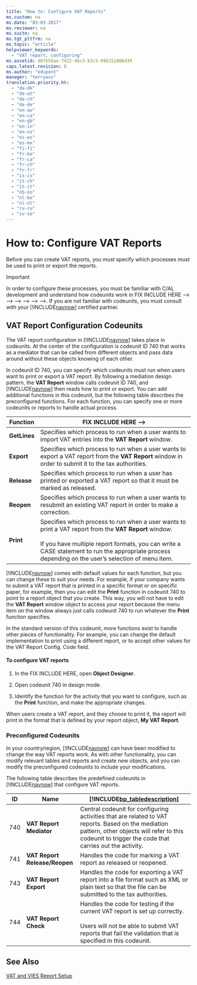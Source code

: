 ```yaml
---
title: "How to: Configure VAT Reports"
ms.custom: na
ms.date: "03-03-2017"
ms.reviewer: na
ms.suite: na
ms.tgt_pltfrm: na
ms.topic: "article"
helpviewer_keywords: 
  - "VAT report, configuring"
ms.assetid: d87b58ae-7d22-4bc3-b3c5-096151806d39
caps.latest.revision: 8
ms.author: "edupont"
manager: "terryaus"
translation.priority.ht: 
  - "da-dk"
  - "de-at"
  - "de-ch"
  - "de-de"
  - "en-au"
  - "en-ca"
  - "en-gb"
  - "en-in"
  - "en-nz"
  - "es-es"
  - "es-mx"
  - "fi-fi"
  - "fr-be"
  - "fr-ca"
  - "fr-ch"
  - "fr-fr"
  - "is-is"
  - "it-ch"
  - "it-it"
  - "nb-no"
  - "nl-be"
  - "nl-nl"
  - "ru-ru"
  - "sv-se"
---
```

# How to: Configure VAT Reports
Before you can create VAT reports, you must specify which processes must be used to print or export the reports.  
  
> [!IMPORTANT]  
>  In order to configure these processes, you must be familiar with C\/AL development and understand how codeunits work in FIX INCLUDE HERE<!--FIX INCLUDE HERE<!--FIX INCLUDE HERE<!--FIX INCLUDE HERE<!--FIX INCLUDE HERE<!--FIX INCLUDE HERE<!--FIX INCLUDE HERE<!--[!INCLUDE[navnow](../ApplicationDesign/includes/navnow_md.md)] --> --> --> --> --> --> -->. If you are not familiar with codeunits, you must consult with your [!INCLUDE[navnow](../ApplicationDesign/includes/navnow_md.md)] certified partner.  
  
## VAT Report Configuration Codeunits  
 The VAT report configuration in [!INCLUDE[navnow](../ApplicationDesign/includes/navnow_md.md)] takes place in codeunits. At the center of the configuration is codeunit ID 740 that works as a mediator that can be called from different objects and pass data around without these objects knowing of each other.  
  
 In codeunit ID 740, you can specify which codeunits must run when users want to print or export a VAT report. By following a mediation design pattern, the **VAT Report** window calls codeunit ID 740, and [!INCLUDE[navnow](../ApplicationDesign/includes/navnow_md.md)] then reads how to print or export. You can add additional functions in this codeunit, but the following table describes the preconfigured functions. For each function, you can specify one or more codeunits or reports to handle actual process.  
  
|Function|FIX INCLUDE HERE<!--FIX INCLUDE HERE<!--[!INCLUDE[bp_tabledescription](../ApplicationDesign/includes/bp_tabledescription_md.md)] --> -->|  
|--------------|---------------------------------------|  
|**GetLines**|Specifies which process to run when a user wants to import VAT entries into the **VAT Report** window.|  
|**Export**|Specifies which process to run when a user wants to export a VAT report from the **VAT Report** window in order to submit it to the tax authorities.|  
|**Release**|Specifies which process to run when a user has printed or exported a VAT report so that it must be marked as released.|  
|**Reopen**|Specifies which process to run when a user wants to resubmit an existing VAT report in order to make a correction.|  
|**Print**|Specifies which process to run when a user wants to print a VAT report from the **VAT Report** window.<br /><br /> If you have multiple report formats, you can write a CASE statement to run the appropriate process depending on the user’s selection of menu item.|  
  
 [!INCLUDE[navnow](../ApplicationDesign/includes/navnow_md.md)] comes with default values for each function, but you can change these to suit your needs. For example, if your company wants to submit a VAT report that is printed in a specific format or on specific paper, for example, then you can edit the **Print** function in codeunit 740 to point to a report object that you create. This way, you will not have to edit the **VAT Report** window object to access your report because the menu item on the window always just calls codeunit 740 to run whatever the **Print** function specifies.  
  
 In the standard version of this codeunit, more functions exist to handle other pieces of functionality. For example, you can change the default implementation to print using a different report, or to accept other values for the VAT Report Config. Code field.  
  
#### To configure VAT reports  
  
1.  In the FIX INCLUDE HERE<!--[!INCLUDE[nav_dev_long](../BusinessFunctionality/DataExchange/includes/nav_dev_long_md.md)] -->, open **Object Designer**.  
  
2.  Open codeunit 740 in design mode.  
  
3.  Identify the function for the activity that you want to configure, such as the **Print** function, and make the appropriate changes.  
  
 When users create a VAT report, and they choose to print it, the report will print in the format that is defined by your report object, **My VAT Report**.  
  
### Preconfigured Codeunits  
 In your country\/region, [!INCLUDE[navnow](../ApplicationDesign/includes/navnow_md.md)] can have been modified to change the way VAT reports work. As with other functionality, you can modify relevant tables and reports and create new objects, and you can modify the preconfigured codeunits to include your modifications.  
  
 The following table describes the predefined codeunits in [!INCLUDE[navnow](../ApplicationDesign/includes/navnow_md.md)] that configure VAT reports.  
  
|ID|Name|[!INCLUDE[bp_tabledescription](../ApplicationDesign/includes/bp_tabledescription_md.md)]|  
|--------|----------|---------------------------------------|  
|740|**VAT Report Mediator**|Central codeunit for configuring activities that are related to VAT reports. Based on the mediation pattern, other objects will refer to this codeunit to trigger the code that carries out the activity.|  
|741|**VAT Report Release\/Reopen**|Handles the code for marking a VAT report as released or reopened.|  
|743|**VAT Report Export**|Handles the code for exporting a VAT report into a file format such as XML or plain text so that the file can be submitted to the tax authorities.|  
|744|**VAT Report Check**|Handles the code for testing if the current VAT report is set up correctly.<br /><br /> Users will not be able to submit VAT reports that fail the validation that is specified in this codeunit.|  
  
## See Also  
 [VAT and VIES Report Setup](../Finance/vat-and-vies-report-setup.md)